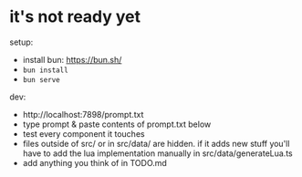 # it's not ready yet

setup:
- install bun: https://bun.sh/
- `bun install`
- `bun serve`

dev:
- http://localhost:7898/prompt.txt
- type prompt & paste contents of prompt.txt below
- test every component it touches
- files outside of src/ or in src/data/ are hidden. if it adds new stuff you'll
  have to add the lua implementation manually in src/data/generateLua.ts
- add anything you think of in TODO.md